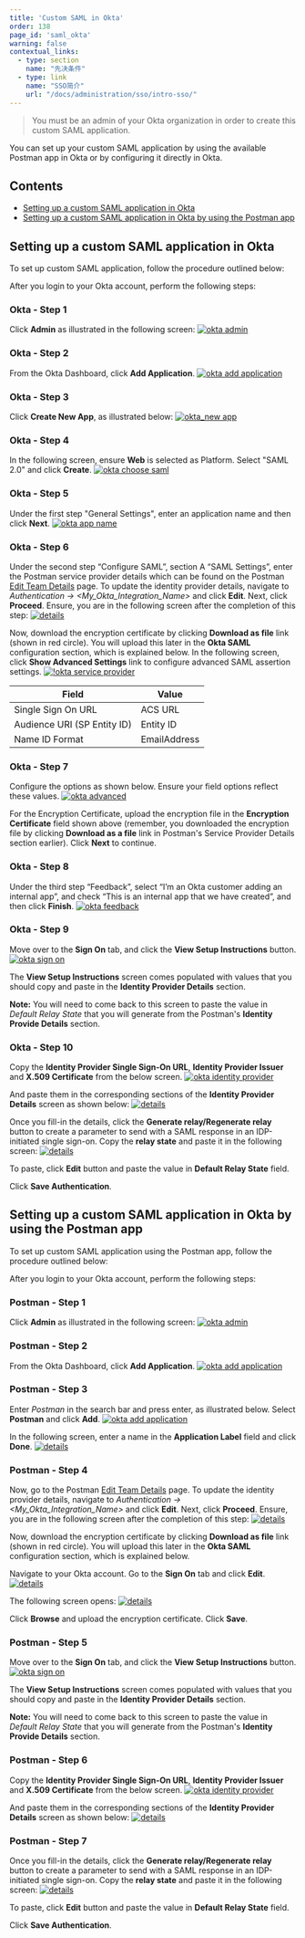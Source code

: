 ```yaml
---
title: 'Custom SAML in Okta'
order: 138
page_id: 'saml_okta'
warning: false
contextual_links:
  - type: section
    name: "先决条件"
  - type: link
    name: "SSO简介"
    url: "/docs/administration/sso/intro-sso/"
---
```


> You must be an admin of your Okta organization in order to create this custom SAML application.

You can set up your custom SAML application by using the available Postman app in Okta or by configuring it directly in Okta.

## Contents

* [Setting up a custom SAML application in Okta](#setting-up-a-custom-saml-application-in-okta)
* [Setting up a custom SAML application in Okta by using the Postman app](#setting-up-a-custom-saml-application-in-okta-using-the-postman-app)

## Setting up a custom SAML application in Okta

To set up custom SAML application, follow the procedure outlined below:

After you login to your Okta account, perform the following steps:

### Okta - Step 1

Click **Admin** as illustrated in the following screen:
[![okta admin](https://assets.postman.com/postman-docs/Okta-SAML1.png)](https://assets.postman.com/postman-docs/Okta-SAML1.png)

### Okta - Step 2

From the Okta Dashboard, click **Add Application**.
[![okta add application](https://assets.postman.com/postman-docs/Okta-Add-Application.png)](https://assets.postman.com/postman-docs/Okta-Add-Application.png)

### Okta - Step 3

Click **Create New App**, as illustrated below:
[![okta_new app](https://assets.postman.com/postman-docs/Okta-Create-Application.png)](https://assets.postman.com/postman-docs/Okta-Create-Application.png)

### Okta - Step 4

In the following screen, ensure **Web** is selected as Platform. Select "SAML 2.0" and click **Create**.
[![okta choose saml](https://assets.postman.com/postman-docs/Okta-Choose-SAML.png)](https://assets.postman.com/postman-docs/Okta-Choose-SAML.png)

### Okta - Step 5

Under the first step "General Settings", enter an application name and then click **Next**.
[![okta app name](https://assets.postman.com/postman-docs/okta_app_name.png)](https://assets.postman.com/postman-docs/okta_app_name.png)

### Okta - Step 6

Under the second step “Configure SAML”, section A “SAML Settings”, enter the Postman service provider details which can be found on the Postman [Edit Team Details](https://go.postman.co/settings/team/general) page. To update the identity provider details, navigate to _Authentication -> <My_Okta_Integration_Name>_ and click **Edit**. Next, click **Proceed**. Ensure, you are in the following screen after the completion of this step:
[![details](https://assets.postman.com/postman-docs/server-provider-details.jpg)](https://assets.postman.com/postman-docs/server-provider-details.jpg)

Now, download the encryption certificate by clicking **Download as file** link (shown in red circle). You will upload this later in the **Okta SAML** configuration section, which is explained below. In the following screen, click **Show Advanced Settings** link to configure advanced SAML assertion settings.
[![!okta service provider](https://assets.postman.com/postman-docs/okta_service_provider.png)](https://assets.postman.com/postman-docs/okta_service_provider.png)

| **Field**                   | **Value**    |
| --------------------------- | ------------ |
| Single Sign On URL          | ACS URL      |
| Audience URI (SP Entity ID) | Entity ID    |
| Name ID Format              | EmailAddress |

### Okta - Step 7

Configure the options as shown below. Ensure your field options reflect these values.
[![okta advanced](https://assets.postman.com/postman-docs/Okta-SAML-Adv-Settings.png)](https://assets.postman.com/postman-docs/Okta-SAML-Adv-Settings.png)

For the Encryption Certificate, upload the encryption file in the **Encryption Certificate** field shown above (remember, you downloaded the encryption file by clicking **Download as a file** link in Postman's Service Provider Details section earlier). Click **Next** to continue.

### Okta - Step 8

Under the third step “Feedback”, select “I’m an Okta customer adding an internal app”, and check “This is an internal app that we have created”, and then click **Finish**.
[![okta feedback](https://assets.postman.com/postman-docs/okta_feedback.png)](https://assets.postman.com/postman-docs/okta_feedback.png)

### Okta - Step 9

Move over to the **Sign On** tab, and click the **View Setup Instructions** button.
[![okta sign on](https://assets.postman.com/postman-docs/okta_sign_on.png)](https://assets.postman.com/postman-docs/okta_sign_on.png)

The **View Setup Instructions** screen comes populated with values that you should copy and paste in the **Identity Provider Details** section.

**Note:** You will need to come back to this screen to paste the value in _Default Relay State_ that you will generate from the Postman's **Identity Provide Details** section.

### Okta - Step 10

Copy the **Identity Provider Single Sign-On URL**, **Identity Provider Issuer** and **X.509 Certificate** from the below screen.
[![okta identity provider](https://assets.postman.com/postman-docs/okta_identity_provider_updated.png)](https://assets.postman.com/postman-docs/okta_identity_provider_updated.png)

And paste them in the corresponding sections of the **Identity Provider Details** screen as shown below:
[![details](https://assets.postman.com/postman-docs/Okta-IDP-Details3.png)](https://assets.postman.com/postman-docs/Okta-IDP-Details3.png)

Once you fill-in the details, click the **Generate relay/Regenerate relay** button to create a parameter to send with a SAML response in an IDP-initiated single sign-on. Copy the **relay state** and paste it in the following screen:
[![details](https://assets.postman.com/postman-docs/Okta-Relay-State.png)](https://assets.postman.com/postman-docs/Okta-Relay-State.png)

To paste, click **Edit** button and paste the value in **Default Relay State** field.

Click **Save Authentication**.

## Setting up a custom SAML application in Okta by using the Postman app

To set up custom SAML application using the Postman app, follow the procedure outlined below:

After you login to your Okta account, perform the following steps:

### Postman - Step 1

Click **Admin** as illustrated in the following screen:
[![okta admin](https://assets.postman.com/postman-docs/Okta-SAML1.png)](https://assets.postman.com/postman-docs/Okta-SAML1.png)

### Postman - Step 2

From the Okta Dashboard, click **Add Application**.
[![okta add application](https://assets.postman.com/postman-docs/Okta-Add-Application.png)](https://assets.postman.com/postman-docs/Okta-Add-Application.png)

### Postman - Step 3

Enter _Postman_ in the search bar and press enter, as illustrated below. Select **Postman** and click **Add**.
[![okta add application](https://assets.postman.com/postman-docs/Okta-New-Integ1.png)](https://assets.postman.com/postman-docs/Okta-New-Integ1.png)

In the following screen, enter a name in the **Application Label** field and click **Done**.
[![details](https://assets.postman.com/postman-docs/Okta-New-Integ2.png)](https://assets.postman.com/postman-docs/Okta-New-Integ2.png)

### Postman - Step 4

Now, go to the Postman [Edit Team Details](https://go.postman.co/settings/team/general) page. To update the identity provider details, navigate to _Authentication -> <My_Okta_Integration_Name>_ and click **Edit**. Next, click **Proceed**. Ensure, you are in the following screen after the completion of this step:
[![details](https://assets.postman.com/postman-docs/Okta-IDP-Details.png)](https://assets.postman.com/postman-docs/Okta-IDP-Details.png)

Now, download the encryption certificate by clicking **Download as file** link (shown in red circle). You will upload this later in the **Okta SAML** configuration section, which is explained below.

Navigate to your Okta account. Go to the **Sign On** tab and click **Edit**.
[![details](https://assets.postman.com/postman-docs/Okta-New-Integ3.png)](https://assets.postman.com/postman-docs/Okta-New-Integ3.png)

The following screen opens:
[![details](https://assets.postman.com/postman-docs/Okta-New-Integ4.png)](https://assets.postman.com/postman-docs/Okta-New-Integ4.png)

Click **Browse** and upload the encryption certificate. Click **Save**.

### Postman - Step 5

Move over to the **Sign On** tab, and click the **View Setup Instructions** button.
[![okta sign on](https://assets.postman.com/postman-docs/okta_sign_on.png)](https://assets.postman.com/postman-docs/okta_sign_on.png)

The **View Setup Instructions** screen comes populated with values that you should copy and paste in the **Identity Provider Details** section.

**Note:** You will need to come back to this screen to paste the value in _Default Relay State_ that you will generate from the Postman's **Identity Provide Details** section.

### Postman - Step 6

Copy the **Identity Provider Single Sign-On URL**, **Identity Provider Issuer** and **X.509 Certificate** from the below screen.
[![okta identity provider](https://assets.postman.com/postman-docs/okta_identity_provider_updated.png)](https://assets.postman.com/postman-docs/okta_identity_provider_updated.png)

And paste them in the corresponding sections of the **Identity Provider Details** screen as shown below:
[![details](https://assets.postman.com/postman-docs/Okta-IDP-Details3.png)](https://assets.postman.com/postman-docs/Okta-IDP-Details3.png)

### Postman - Step 7

Once you fill-in the details, click the **Generate relay/Regenerate relay** button to create a parameter to send with a SAML response in an IDP-initiated single sign-on. Copy the **relay state** and paste it in the following screen:
[![details](https://assets.postman.com/postman-docs/Okta-Relay-State.png)](https://assets.postman.com/postman-docs/Okta-Relay-State.png)

To paste, click **Edit** button and paste the value in **Default Relay State** field.

Click **Save Authentication**.
